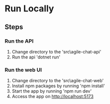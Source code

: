 # Run Locally

## Steps


### Run the API
1. Change directory to the 'src\agile-chat-api'
2. Run the api 'dotnet run'

### Run the web UI
1. Change directory to the 'src\agile-chat-web'
2. Install npm packages by running 'npm install'
3. Start the app by running 'npm run dev'
4. Access the app on [http://localhost:5173](http://localhost:5173)


